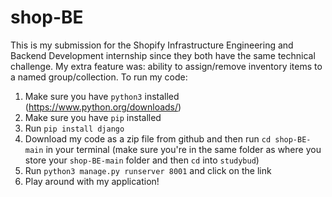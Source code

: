 # shop-BE
This is my submission for the Shopify Infrastructure Engineering and Backend Development internship since they both have the same technical challenge. My extra feature was: ability to assign/remove inventory items to a named group/collection.
To run my code:
1. Make sure you have `python3` installed (https://www.python.org/downloads/)
2. Make sure you have `pip` installed
3. Run `pip install django`
4. Download my code as a zip file from github and then run `cd shop-BE-main` in your terminal (make sure you're in the same folder as where you store your `shop-BE-main` folder and then `cd` into `studybud`)
5. Run `python3 manage.py runserver 8001` and click on the link
6. Play around with my application!
